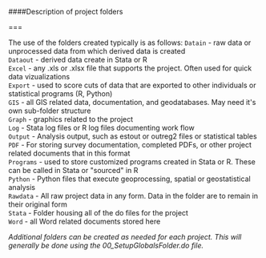####Description of project folders  

===

The use of the folders created typically is as follows:
```Datain``` - raw data or unprocessed data from which derived data is created  
```Dataout``` - derived data create in Stata or R  
```Excel``` - any .xls or .xlsx file that supports the project. Often used for quick data vizualizations  
```Export``` - used to score cuts of data that are exported to other individuals or statistical programs (R, Python)  
```GIS``` - all GIS related data, documentation, and geodatabases. May need it's own sub-folder structure   
```Graph``` - graphics related to the project  
```Log``` - Stata log files or R log files documenting work flow    
```Output``` - Analysis output, such as estout or outreg2 files or statistical tables  
```PDF``` - For storing survey documentation, completed PDFs, or other project related documents that in this format  
```Programs``` - used to store customized programs created in Stata or R. These can be called in Stata or "sourced" in R  
```Python``` - Python files that execute geoprocessing, spatial or geostatistical analysis  
```Rawdata``` - All raw project data in any form. Data in the folder are to remain in their original form  
```Stata``` - Folder housing all of the do files for the project  
```Word``` - all Word related documents stored here  

*Additional folders can be created as needed for each project. This will generally be done using the 00_SetupGlobalsFolder.do file.*
